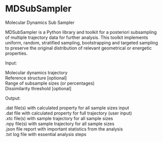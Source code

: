 # MDSubSampler
Molecular Dynamics Sub Sampler

MDSubSampler is a Python library and toolkit for a posteriori subsampling of multiple trajectory data for further analysis. This toolkit implements uniform, random, stratified sampling, bootstrapping and targeted sampling to preserve the original distribution of relevant geometrical or energetic properties.

Input:  

Molecular dynamics trajectory 
<br />Reference structure [optional] 
<br />Range of subsample sizes (or percentages) 
<br />Dissimilarity threshold [optional] 
       

Output: 

.dat file(s) with calculated property for all sample sizes input
<br />.dat file with calculated property for full trajectory (user input)
<br />.xtc file(s) with sample trajectory for all sample sizes
<br />.npy file(s) with sample trajectory for all sample sizes 
<br />.json file report with important statistics from the analysis
<br />.txt log file with essential analysis steps
        
